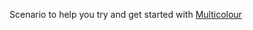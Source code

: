 Scenario to help you try and get started with [Multicolour](https://github.com/Multicolour/multicolour-example)